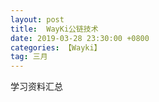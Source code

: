```yaml
---
layout: post
title:  WayKi公链技术
date: 2019-03-28 23:30:00 +0800
categories: 【Wayki】
tag: 三月
---
```


学习资料汇总